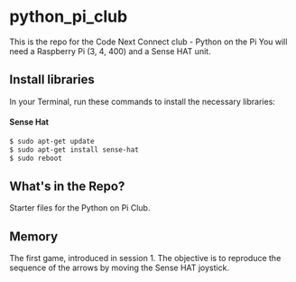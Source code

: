 # python_pi_club
This is the repo for the Code Next Connect club - Python on the Pi
You will need a Raspberry Pi (3, 4, 400) and a Sense HAT unit.

## Install libraries
In your Terminal, run these commands to install the necessary libraries:

#### Sense Hat
```bash
$ sudo apt-get update
$ sudo apt-get install sense-hat
$ sudo reboot

```

## What's in the Repo?
Starter files for the Python on Pi Club. 

## Memory
The first game, introduced in session 1. The objective is to reproduce the sequence of the arrows by moving the Sense HAT joystick. 

